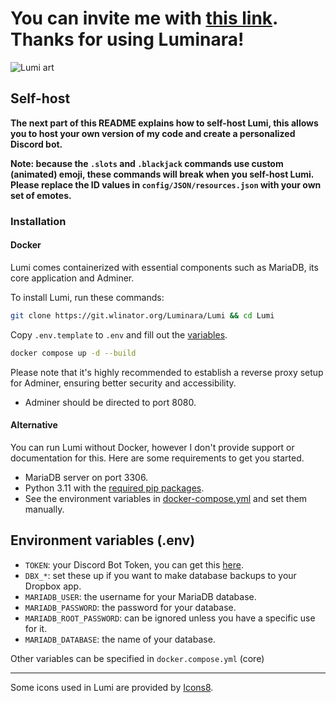 # You can invite me with [this link](https://discord.com/oauth2/authorize?client_id=1038050427272429588&permissions=8&scope=bot). Thanks for using Luminara!

![Lumi art](https://git.wlinator.org/assets/img/logo.png)

## Self-host

**The next part of this README explains how to self-host Lumi, this allows you to host your own version of my code and
create a personalized Discord bot.**

**Note: because the `.slots` and `.blackjack` commands use custom (animated) emoji, these commands will break when you
self-host Lumi. Please replace the ID values in `config/JSON/resources.json` with your own set of emotes.**

### Installation

#### Docker

Lumi comes containerized with essential components such as MariaDB, its core application and Adminer.

To install Lumi, run these commands:

```bash
git clone https://git.wlinator.org/Luminara/Lumi && cd Lumi
```

Copy `.env.template` to `.env` and fill out the [variables](#environment-variables-env).

```bash
docker compose up -d --build
```

Please note that it's highly recommended to establish a reverse proxy setup for Adminer, ensuring better security and
accessibility.

- Adminer should be directed to port 8080.

#### Alternative

You can run Lumi without Docker, however I don't provide support or documentation for this. Here are some requirements
to get you started.

- MariaDB server on port 3306.
- Python 3.11 with the [required pip packages](requirements.txt).
- See the environment variables in [docker-compose.yml](docker-compose.yml) and set them manually.

## Environment variables (.env)

- `TOKEN`: your Discord Bot Token, you can get this [here](https://discord.com/developers/applications).
- `DBX_*`: set these up if you want to make database backups to your Dropbox app.
- `MARIADB_USER`: the username for your MariaDB database.
- `MARIADB_PASSWORD`: the password for your database.
- `MARIADB_ROOT_PASSWORD`: can be ignored unless you have a specific use for it.
- `MARIADB_DATABASE`: the name of your database.

Other variables can be specified in `docker.compose.yml` (core)

---

Some icons used in Lumi are provided by [Icons8](https://icons8.com/).
